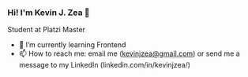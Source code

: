 ### Hi! I'm Kevin J. Zea  👋

 Student at Platzi Master 


- 🌱 I’m currently learning Frontend
- 📫 How to reach me: email me (kevinjzea@gmail.com) or send me a message to my LinkedIn (linkedin.com/in/kevinjzea/)

<!--
**KevinJZea/KevinJZea** is a ✨ _special_ ✨ repository because its `README.md` (this file) appears on your GitHub profile.

Here are some ideas to get you started:

- 🔭 I’m currently working on ...
- 🌱 I’m currently learning ...
- 👯 I’m looking to collaborate on ...
- 🤔 I’m looking for help with ...
- 💬 Ask me about ...
- 🔭 I’m currently working on ...
- 📫 How to reach me: ...
- 😄 Pronouns: ...
- ⚡ Fun fact: ...
-->
